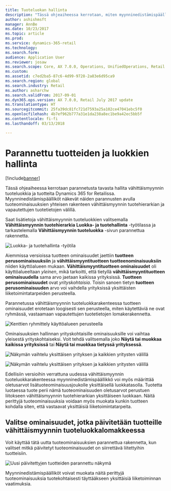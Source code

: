 ```yaml
---
title: Tuoteluokan hallinta
description: "Tässä ohjeaiheessa kerrotaan, miten myynninedistämispäälliköt voivat hallita vähittäismyynnin tuotehierarkian ja vapautetun tuotteen tietojen välisiä suhteita vähittäismyynnin tuoteluokkien avulla."
author: ashishmsft
manager: AnnBe
ms.date: 10/23/2017
ms.topic: article
ms.prod: 
ms.service: dynamics-365-retail
ms.technology: 
ms.search.form: 
audience: Application User
ms.reviewer: josaw
ms.search.scope: Core, AX 7.0.0, Operations, UnifiedOperations, Retail
ms.custom: 
ms.assetid: c7ed2ba5-87c6-4d99-9728-2a83e6d95ca9
ms.search.region: global
ms.search.industry: Retail
ms.author: asharchw
ms.search.validFrom: 2017-09-01
ms.dyn365.ops.version: AX 7.0.0, Retail July 2017 update
ms.translationtype: HT
ms.sourcegitcommit: 25fa39dc81fc721d7593a25a102ce47041ebc5f0
ms.openlocfilehash: 4b7ef962b777a31e1da238a8ec1be9a42ec5bb5f
ms.contentlocale: fi-fi
ms.lasthandoff: 03/13/2018

---
```



# <a name="enhanced-product-and-category-management"></a>Parannettu tuotteiden ja luokkien hallinta

[!include[banner](./includes/banner.md)]

Tässä ohjeaiheessa kerrotaan parannetusta tavasta hallita vähittäismyynnin tuoteluokkia ja tuotteita Dynamics 365 for Retailissa. Myynninedistämispäälliköt näkevät näiden parannusten avulla tuoteominaisuuksien yhteisen rakenteen vähittäismyynnin tuotehierarkian ja vapautettujen tuotetietojen välillä.

Saat lisätietoja vähittäismyynnin tuoteluokkien valitsemalla **Vähittäismyynnin tuotehierarkia** **Luokka- ja tuotehallinta** -työtilassa ja tarkastelemalla **Vähittäismyynnin tuoteluokka** -sivun parannettua rakennetta.

![Luokka- ja tuotehallinta -työtila](media/LaunchRetailProductHierarchy.png)

Aiemmissa versioissa tuotteen ominaisuudet jaettiin **tuotteen perusominaisuuksiin** ja **vähittäismyyntituotteen tuotteenominaisuuksiin** niiden käyttöalueen mukaan. **Vähittäismyyntituotteen ominaisuudet** oli käyttöalueeltaan *yleinen*, mikä tarkoitti, että tietyllä **vähittäismyyntituotteen ominaisuudella** sama arvo jaetaan kaikissa yrityksissä. **Tuotteen perusominaisuudet** ovat *yrityskohtaisia*. Toisin sanoen tietyn **tuotteen perusominaisuuden** arvo voi vaihdella yrityksissä yksittäisten liiketoimintatarpeiden perusteella.

Parannetussa vähittäismyynnin tuoteluokkarakenteessa tuotteen ominaisuudet erotetaan loogisesti sen perusteella, miten käytettäviä ne ovat ryhmässä, vastaamaan vapautettujen tuotetietojen lomakerakennetta.

![Kenttien ryhmittely käyttöalueen perusteella](media/NoticeGroupingOfFieldsBasedOnTheirScope.PNG)

Ominaisuuksien hallinnan yrityskohtaisille ominaisuuksille voi vaihtaa yleisestä yrityskohtaiseksi. Voit tehdä valitsemalla joko **Näytä tai muokkaa kaikissa yrityksissä** tai **Näytä tai muokkaa tietyssä yrityksessä**.

![Näkymän vaihtelu yksittäisen yrityksen ja kaikkien yritysten välillä](media/ToggleBackToEditForSpecificLegalEntity.PNG)

![Näkymän vaihtelu yksittäisen yrityksen ja kaikkien yritysten välillä](media/ToggleToEditForAllLegalEntities.PNG)  

Edellisiin versioihin verrattuna uudessa vähittäismyynnin tuoteluokkarakenteessa myynninedistämispäällikkö voi myös määrittää oletusarvot lisätuoteominaisuusjoukolle yksittäisellä luokkatasolla. Tuotetta luotaessa tuote perii nämä tuoteominaisuuden oletusarvot perustuen liitokseen vähittäismyynnin tuotehierarkian yksittäiseen luokkaan. Näitä perittyjä tuoteominaisuuksia voidaan myös muokata kunkin tuotteen kohdalla siten, että vastaavat yksittäisiä liiketoimintatarpeita.

## <a name="select-properties-to-update-products-from-the-retail-product-category-form"></a>Valitse ominaisuudet, jotka päivitetään tuotteille vähittäismyynnin tuoteluokkalomakkeessa 
 
Voit käyttää tätä uutta tuoteominaisuuksien parannettua rakennetta, kun valitset mitkä päivitetyt tuoteominaisuudet on siirrettävä liitettyihin tuotteisiin. 

![Uusi päivitettyjen tuotteiden parannettu näkymä](media/NewUpdateProductsEnhancedView.PNG) 

Myynninedistämispäälliköt voivat muokata näitä perittyjä tuoteominaisuuksia tuotekohtaisesti täyttääkseen yksittäisiä liiketoiminnan vaatimuksia.


